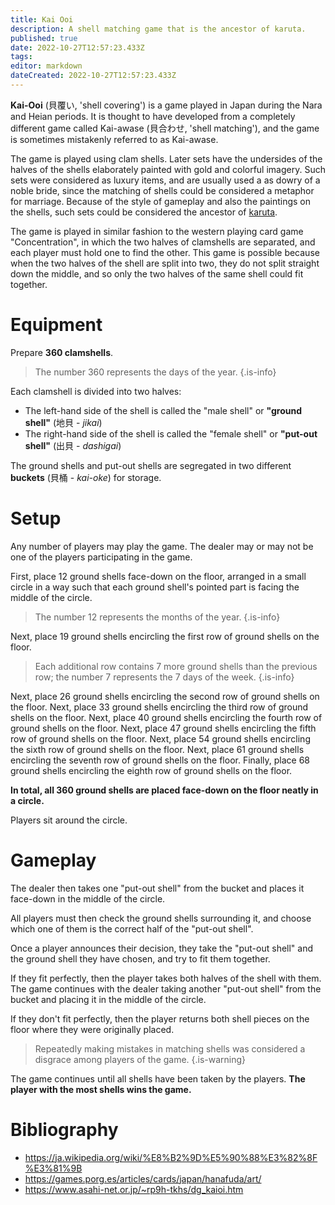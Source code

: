 ```yaml
---
title: Kai Ooi
description: A shell matching game that is the ancestor of karuta.
published: true
date: 2022-10-27T12:57:23.433Z
tags: 
editor: markdown
dateCreated: 2022-10-27T12:57:23.433Z
---
```


**Kai-Ooi** (貝覆い, 'shell covering') is a game played in Japan during the Nara and Heian periods. It is thought to have developed from a completely different game called Kai-awase (貝合わせ, 'shell matching'), and the game is sometimes mistakenly referred to as Kai-awase.

The game is played using clam shells. Later sets have the undersides of the halves of the shells elaborately painted with gold and colorful imagery. Such sets were considered as luxury items, and are usually used a as dowry of a noble bride, since the matching of shells could be considered a metaphor for marriage. Because of the style of gameplay and also the paintings on the shells, such sets could be considered the ancestor of [karuta](/en/karuta).

The game is played in similar fashion to the western playing card game "Concentration", in which the two halves of clamshells are separated, and each player must hold one to find the other. This game is possible because when the two halves of the shell are split into two, they do not split straight down the middle, and so only the two halves of the same shell could fit together.

# Equipment
Prepare **360 clamshells**.

> The number 360 represents the days of the year.
{.is-info}

Each clamshell is divided into two halves:
- The left-hand side of the shell is called the "male shell" or **"ground shell"** (地貝 - *jikai*)
- The right-hand side of the shell is called the "female shell" or **"put-out shell"** (出貝 - *dashigai*)

The ground shells and put-out shells are segregated in two different **buckets** (貝桶 - *kai-oke*) for storage.

# Setup

Any number of players may play the game. The dealer may or may not be one of the players participating in the game.

First, place 12 ground shells face-down on the floor, arranged in a small circle in a way such that each ground shell's pointed part is facing the middle of the circle.

> The number 12 represents the months of the year.
{.is-info}

Next, place 19 ground shells encircling the first row of ground shells on the floor.

> Each additional row contains 7 more ground shells than the previous row; the number 7 represents the 7 days of the week.
{.is-info}

Next, place 26 ground shells encircling the second row of ground shells on the floor.
Next, place 33 ground shells encircling the third row of ground shells on the floor.
Next, place 40 ground shells encircling the fourth row of ground shells on the floor.
Next, place 47 ground shells encircling the fifth row of ground shells on the floor.
Next, place 54 ground shells encircling the sixth row of ground shells on the floor.
Next, place 61 ground shells encircling the seventh row of ground shells on the floor.
Finally, place 68 ground shells encircling the eighth row of ground shells on the floor.

**In total, all 360 ground shells are placed face-down on the floor neatly in a circle.**

Players sit around the circle.

# Gameplay
The dealer then takes one "put-out shell" from the bucket and places it face-down in the middle of the circle.

All players must then check the ground shells surrounding it, and choose which one of them is the correct half of the "put-out shell".

Once a player announces their decision, they take the "put-out shell" and the ground shell they have chosen, and try to fit them together.

If they fit perfectly, then the player takes both halves of the shell with them. The game continues with the dealer taking another "put-out shell" from the bucket and placing it in the middle of the circle.

If they don't fit perfectly, then the player returns both shell pieces on the floor where they were originally placed.

> Repeatedly making mistakes in matching shells was considered a disgrace among players of the game.
{.is-warning}

The game continues until all shells have been taken by the players. **The player with the most shells wins the game.**

# Bibliography
- https://ja.wikipedia.org/wiki/%E8%B2%9D%E5%90%88%E3%82%8F%E3%81%9B
- https://games.porg.es/articles/cards/japan/hanafuda/art/
- https://www.asahi-net.or.jp/~rp9h-tkhs/dg_kaioi.htm